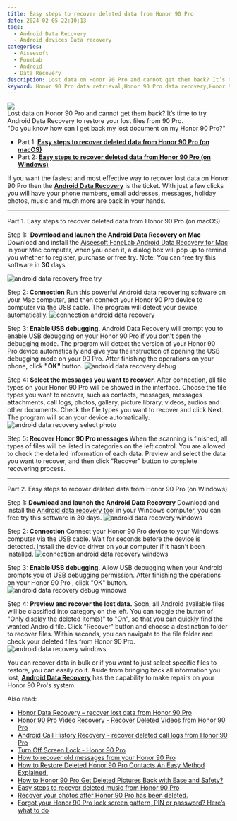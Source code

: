 ```yaml
---
title: Easy steps to recover deleted data from Honor 90 Pro
date: 2024-02-05 22:10:13
tags: 
  - Android Data Recovery
  - Android devices Data recovery
categories: 
  - Aiseesoft
  - FoneLab
  - Android
  - Data Recovery
description: Lost data on Honor 90 Pro and cannot get them back? It’s time to try Android Data Recovery to restore your lost files from 90 Pro.
keyword: Honor 90 Pro data retrieval,Honor 90 Pro data recovery,Honor 90 Pro files lost,Regain missing files on Honor 90 Pro,save lost data on Honor 90 Pro,Honor 90 Pro data disappear,how to get back deleted data Honor 90 Pro phone,how to recover deleted data in Honor 90 Pro,how to recover data on Honor 90 Pro,how to recover data in Honor 90 Pro,how to get data back from Honor 90 Pro,extract data from water damaged phone Honor 90 Pro
---
```


<img src="https://img0mobiles.techidaily.com/images/best-assets/devices/honor/honor-90-pro/3.jpg" class="atpl-imgstyle"  />

<div class="atpl-content atpl-for-fonelab-android recover-data">

<div class="atpl-post-description-part-1">
Lost data on Honor 90 Pro and cannot get them back? It’s time to try Android Data Recovery to restore your lost files from 90 Pro.
</div>
<div class="atpl-post-device-model-description">

</div>




<div class="atpl-post-description-part-2">
<div class="tpl-content-sub-paragraph-question">
    "Do you know how can I get back my lost document on my Honor 90 Pro?"
</div>
</div>


<ul>
  <li>Part 1: <strong><a href="#p1">Easy steps to recover deleted data from Honor 90 Pro (on macOS)</a></strong></li>
  <li>Part 2: <strong><a href="#p2">Easy steps to recover deleted data from Honor 90 Pro (on Windows)</a></strong></li>
</ul>


<div class="atpl-post-description-part-3">
<div class="tpl-content-sub-paragraph-normal">
    <p>
        If you want the fastest and most effective way to recover lost data on Honor 90 Pro then the <a href="https://tools.techidaily.com/aiseesoft-android-data-recovery/" target="_blank" rel="noopener"><strong>Android Data Recovery</strong></a> is the ticket. With just a few clicks you will have your phone numbers, email addresses, messages, holiday photos, music and much more are back in your hands.
    </p>
</div>
</div>


<!-- Part 1 -->
<a id="p1" name="p1" ></a><hr>

<div>
  <span class="atpl-step-part-style">Part 1. Easy steps to recover deleted data from Honor 90 Pro (on macOS)</span>
</div>  

<span class="atpl-stepstyle-a"><span>Step 1: </span></span> <strong>Download and launch the Android Data Recovery on Mac</strong>
Download and install the <a href="https://tools.techidaily.com/aiseesoft-android-data-recovery-for-mac/" target="_blank" rel="noopener">Aiseesoft FoneLab Android Data Recovery for Mac</a> in your Mac computer, when you open it, a dialog box will pop up to remind you whether to register, purchase or free try.
Note: You can free try this software in <strong>30</strong> days

<img src="https://tools.techidaily.com/images/apps/aiseesoft/android-data-recovery/mac-free-try.png" class="atpl-imgstyle" alt="android data recovery free try" />

<span class="atpl-stepstyle-a"><span>Step 2: </span></span> <strong>Connection</strong>
Run this powerful Android data recovering software on your Mac computer, and then connect your Honor 90 Pro device to computer via the USB cable. The program will detect your device automatically.
<img src="https://tools.techidaily.com/images/apps/aiseesoft/android-data-recovery/mac-connection-interface.jpg" class="atpl-imgstyle" alt="connection android data recovery" />

<span class="atpl-stepstyle-a"><span>Step 3: </span></span> <strong>Enable USB debugging.</strong>
Android Data Recovery will prompt you to enable USB debugging on your Honor 90 Pro  if you don't open the debugging mode. The program will detect the version of your Honor 90 Pro device automatically and give you the instruction of opening the USB debugging mode on your 90 Pro. After finishing the operations on your phone, click <strong>"OK"</strong> button.
<img src="https://tools.techidaily.com/images/apps/aiseesoft/android-data-recovery/mac-android-usb-debug.jpg"  class="atpl-imgstyle" alt="android data recovery debug" />

<span class="atpl-stepstyle-a"><span>Step 4: </span></span> <strong>Select the messages you want to recover.</strong>
After connection, all file types on your Honor 90 Pro will be showed in the interface. Choose the file types you want to recover, such as contacts, messages, messages attachments, call logs, photos, gallery, picture library, videos, audios and other documents. Check the file types you want to recover and click Next. The program will scan your device automatically.
<img src="https://tools.techidaily.com/images/apps/aiseesoft/android-data-recovery/mac-choose-type-photos.jpg" class="atpl-imgstyle" alt="android data recovery select photo" />

<span class="atpl-stepstyle-a"><span>Step 5: </span></span> <strong>Recover Honor 90 Pro messages</strong>
When the scanning is finished, all types of files will be listed in categories on the left control. You are allowed to check the detailed information of each data. Preview and select the data you want to recover, and then click "Recover" button to complete recovering process.


<a id="p2" name="p2"></a><hr>

<!-- Part 2 -->
<div>
  <span class="atpl-step-part-style">Part 2. Easy steps to recover deleted data from Honor 90 Pro (on Windows)</span>
</div>

<span class="atpl-stepstyle-a"><span>Step 1: </span></span> <strong>Download and launch the Android Data Recovery</strong>
Download and install the <a href="https://tools.techidaily.com/aiseesoft-android-data-recovery-for-win/" target="_blank" rel="noopener">Android data recovery tool</a> in your Windows computer, you can free try this software in 30 days.
<img src="https://tools.techidaily.com/images/apps/aiseesoft/android-data-recovery/win-start-interface.png"  class="atpl-imgstyle" alt="android data recovery windows" />

<span class="atpl-stepstyle-a"><span>Step 2: </span></span> <strong>Connection</strong>
Connect your Honor 90 Pro device to your Windows computer via the USB cable. Wait for seconds before the device is detected. Install the device driver on your computer if it hasn't been installed.
<img src="https://tools.techidaily.com/images/apps/aiseesoft/android-data-recovery/win-connection-interface.png" class="atpl-imgstyle" alt="connection android data recovery windows" />

<span class="atpl-stepstyle-a"><span>Step 3: </span></span> <strong>Enable USB debugging.</strong>
Allow USB debugging when your Android prompts you of USB debugging permission. After finishing the operations on your Honor 90 Pro , click "OK" button.
<img src="https://tools.techidaily.com/images/apps/aiseesoft/android-data-recovery/win-android-usb-debug.png" class="atpl-imgstyle" alt="android data recovery debug windows" />

<span class="atpl-stepstyle-a"><span>Step 4: </span></span> <strong>Preview and recover the lost data.</strong>
Soon, all Android available files will be classified into category on the left. You can toggle the button of "Only display the deleted item(s)" to "On", so that you can quickly find the wanted Android file. Click "Recover" button and choose a destination folder to recover files. Within seconds, you can navigate to the file folder and check your deleted files from Honor 90 Pro.
<img src="https://tools.techidaily.com/images/apps/aiseesoft/android-data-recovery/win-recover-photos.png" class="atpl-imgstyle" alt="android data recovery windows" />

<div class="atpl-post-description-part-4">
<div class="tpl-content-sub-paragraph-normal">
    <p>
        You can recover data in bulk or if you want to just select specific files to restore, you can easily do it. Aside from bringing back all information you lost, <a href="https://tools.techidaily.com/aiseesoft-android-data-recovery/" target="_blank" rel="noopener"><strong>Android Data Recovery</strong></a> has the capability to make repairs on your Honor 90 Pro's system.
    </p>
</div>
</div>


<ins class="adsbygoogle"
     style="display:block"
     data-ad-client="ca-pub-7571918770474297"
     data-ad-slot="8358498916"
     data-ad-format="auto"
     data-full-width-responsive="true"></ins>

<span class="atpl-alsoreadstyle">Also read:</span>
<div><ul>
<li><a href="/honor-data-recovery-recover-lost-data-from-honor-90-pro-by-fonelab-android-recover-data/" target="_blank" rel="noopener"><u>Honor Data Recovery – recover lost data from Honor 90 Pro</u></a></li>
<li><a href="/honor-90-pro-video-recovery-recover-deleted-videos-from-honor-90-pro-by-fonelab-android-recover-video/" target="_blank" rel="noopener"><u>Honor 90 Pro Video Recovery - Recover Deleted Videos from Honor 90 Pro</u></a></li>
<li><a href="/android-call-history-recovery-recover-deleted-call-logs-from-honor-90-pro-by-fonelab-android-recover-call-logs/" target="_blank" rel="noopener"><u>Android Call History Recovery - recover deleted call logs from Honor 90 Pro</u></a></li>
<li><a href="/turn-off-screen-lock-honor-90-pro-by-drfone-android-unlock-android-unlock/" target="_blank" rel="noopener"><u>Turn Off Screen Lock - Honor 90 Pro</u></a></li>
<li><a href="/how-to-recover-old-messages-from-your-honor-90-pro-by-fonelab-android-recover-messages/" target="_blank" rel="noopener"><u>How to recover old messages from your Honor 90 Pro</u></a></li>
<li><a href="/how-to-restore-deleted-honor-90-pro-contacts-an-easy-method-explained-by-fonelab-android-recover-contacts/" target="_blank" rel="noopener"><u>How to Restore Deleted Honor 90 Pro Contacts  An Easy Method Explained.</u></a></li>
<li><a href="/how-to-honor-90-pro-get-deleted-pictures-back-with-ease-and-safety-by-fonelab-android-recover-pictures/" target="_blank" rel="noopener"><u>How to Honor 90 Pro Get Deleted Pictures Back with Ease and Safety?</u></a></li>
<li><a href="/easy-steps-to-recover-deleted-music-from-honor-90-pro-by-fonelab-android-recover-music/" target="_blank" rel="noopener"><u>Easy steps to recover deleted music from Honor 90 Pro</u></a></li>
<li><a href="/recover-your-photos-after-honor-90-pro-has-been-deleted-by-fonelab-android-recover-photos/" target="_blank" rel="noopener"><u>Recover your photos after Honor 90 Pro has been deleted.</u></a></li>
<li><a href="/forgot-your-honor-90-pro-lock-screen-pattern-pin-or-password-here-s-what-to-do-by-drfone-android-unlock-android-unlock/" target="_blank" rel="noopener"><u>Forgot your Honor 90 Pro lock screen pattern, PIN or password? Here’s what to do</u></a></li>
</ul></div>

</div>
